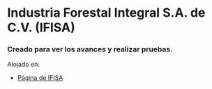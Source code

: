 # Industria Forestal Integral S.A. de C.V. (IFISA)
### Creado para ver los avances y realizar pruebas.
Alojado en:
* [Página de IFISA](https://ifisa-two.vercel.app/) 

